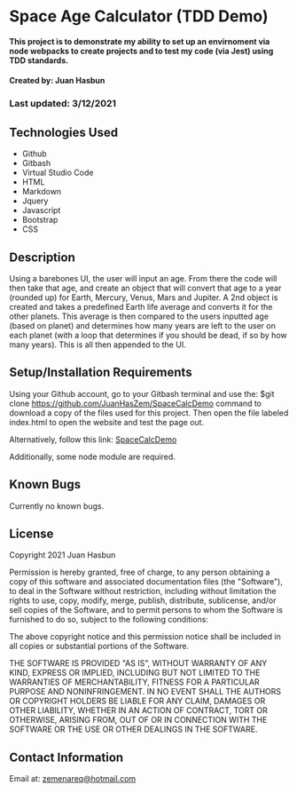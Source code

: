 # Space Age Calculator (TDD Demo)

#### This project is to demonstrate my ability to set up an envirnoment via node webpacks to create projects and to test my code (via Jest) using TDD standards.

#### Created by: Juan Hasbun

### Last updated: 3/12/2021

## Technologies Used

* Github
* Gitbash
* Virtual Studio Code
* HTML
* Markdown
* Jquery
* Javascript
* Bootstrap
* CSS

## Description

Using a barebones UI, the user will input an age. From there the code will then take that age, and create an object that will convert that age to a year (rounded up) for Earth, Mercury, Venus, Mars and Jupiter.  A 2nd object is created and takes a predefined Earth life average and converts it for the other planets. This average is then compared to the users inputted age (based on planet) and determines how many years are left to the user on each planet (with a loop that determines if you should be dead, if so by how many years). This is all then appended to the UI.


## Setup/Installation Requirements

Using your Github account, go to your Gitbash terminal and use the: $git clone https://github.com/JuanHasZem/SpaceCalcDemo command to download a copy of the files used for this project. Then open the file labeled index.html to open the website and test the page out.

Alternatively, follow this link: [SpaceCalcDemo](https://github.com/JuanHasbunZem/SpaceCalcDemo)

Additionally, some node module are required.


## Known Bugs
  Currently no known bugs.

## License

Copyright 2021 Juan Hasbun

Permission is hereby granted, free of charge, to any person obtaining a copy of this software and associated documentation files (the "Software"), to deal in the Software without restriction, including without limitation the rights to use, copy, modify, merge, publish, distribute, sublicense, and/or sell copies of the Software, and to permit persons to whom the Software is furnished to do so, subject to the following conditions:

The above copyright notice and this permission notice shall be included in all copies or substantial portions of the Software.

THE SOFTWARE IS PROVIDED "AS IS", WITHOUT WARRANTY OF ANY KIND, EXPRESS OR IMPLIED, INCLUDING BUT NOT LIMITED TO THE WARRANTIES OF MERCHANTABILITY, FITNESS FOR A PARTICULAR PURPOSE AND NONINFRINGEMENT. IN NO EVENT SHALL THE AUTHORS OR COPYRIGHT HOLDERS BE LIABLE FOR ANY CLAIM, DAMAGES OR OTHER LIABILITY, WHETHER IN AN ACTION OF CONTRACT, TORT OR OTHERWISE, ARISING FROM, OUT OF OR IN CONNECTION WITH THE SOFTWARE OR THE USE OR OTHER DEALINGS IN THE SOFTWARE.

## Contact Information

Email at: <zemenareq@hotmail.com>
